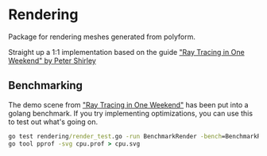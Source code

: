 # Rendering

Package for rendering meshes generated from polyform.

Straight up a 1:1 implementation based on the guide ["Ray Tracing in One Weekend" by Peter Shirley](https://raytracing.github.io/books/RayTracingInOneWeekend.html)

## Benchmarking

The demo scene from ["Ray Tracing in One Weekend"](https://raytracing.github.io/books/RayTracingInOneWeekend.html) has been put into a golang benchmark. If you try implementing optimizations, you can use this to test out what's going on.

```cmd
go test rendering/render_test.go -run BenchmarkRender -bench=BenchmarkRender -cpuprofile cpu.prof
go tool pprof -svg cpu.prof > cpu.svg
```
